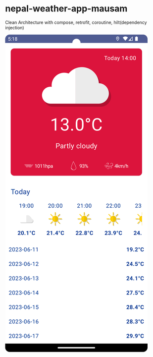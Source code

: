 # nepal-weather-app-mausam
Clean Architecture with compose, retrofit, coroutine, hilt(dependency injection)

![img.png](img.png)

